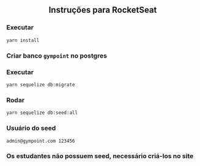 <h2 align="center">
  Instruções para RocketSeat
</h2>

### Executar
``
yarn install
``

### Criar banco `gympoint` no postgres

### Executar
``
yarn sequelize db:migrate
``
### Rodar 
``
yarn sequelize db:seed:all
``

### Usuário do seed
`
admin@gympoint.com
123456
`

### Os estudantes não possuem seed, necessário criá-los no site